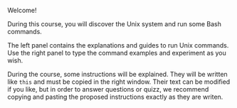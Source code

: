 Welcome!

During this course, you will discover the Unix system and run some Bash commands.

The left panel contains the explanations and guides to run Unix commands. Use the right panel to type the command examples and experiment as you wish.

During the course, some instructions will be explained. They will be written like `this` and must be copied in the right window. Their text can be modified if you like, but in order to answer questions or quizz, we recommend copying and pasting the proposed instructions exactly as they are writen.

